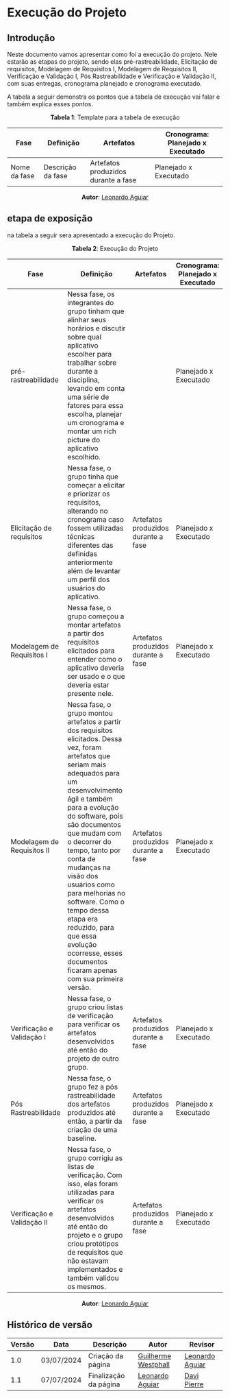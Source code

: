 # Execução do Projeto

## Introdução

Neste documento vamos apresentar como foi a execução do projeto. Nele estarão as etapas do projeto, sendo elas pré-rastreabilidade, Elicitação de requisitos, Modelagem de Requisitos I, Modelagem de Requisitos II, Verificação e Validação I, Pós Rastreabilidade e Verificação e Validação II, com suas entregas, cronograma planejado e cronograma executado. 

A tabela a seguir demonstra os pontos que a tabela de execução vai falar e também explica esses pontos.

<center>

**Tabela 1**: Template para a tabela de execução

| Fase           | Definição             | Artefatos                           | Cronograma: Planejado x Executado  |
| -------------- | --------------------- | ----------------------------------- | ---------------------------------- |
| Nome da fase   | Descrição da fase     | Artefatos produzidos durante a fase | Planejado x Executado              |

**Autor**: [Leonardo Aguiar](https://github.com/Leonardo0o0)

</center>

## etapa de exposição 

na tabela a seguir sera apresentado a execução do Projeto.

<center>

**Tabela 2**: Execução do Projeto

| Fase                       | Definição             | Artefatos                           | Cronograma: Planejado x Executado  |
| -------------------------- | --------------------- | ----------------------------------- | ---------------------------------- |
| pré-rastreabilidade        | Nessa fase, os integrantes do grupo tinham que alinhar seus horários e discutir sobre qual aplicativo escolher para trabalhar sobre durante a disciplina, levando em conta uma série de fatores para essa escolha, planejar um cronograma e montar um rich picture do aplicativo escolhido. |                       | Planejado x Executado              |
| Elicitação de requisitos   | Nessa fase, o grupo tinha que começar a elicitar e priorizar os requisitos, alterando no cronograma caso fossem utilizadas técnicas diferentes das definidas anteriormente além de levantar um perfil dos usuários do aplicativo. | Artefatos produzidos durante a fase | Planejado x Executado              |
| Modelagem de Requisitos I  | Nessa fase, o grupo começou a montar artefatos a partir dos requisitos elicitados para entender como o aplicativo deveria ser usado e o que deveria estar presente nele. | Artefatos produzidos durante a fase | Planejado x Executado              |
| Modelagem de Requisitos II | Nessa fase, o grupo montou artefatos a partir dos requisitos elicitados. Dessa vez, foram artefatos que seriam mais adequados para um desenvolvimento ágil e também para a evolução do software, pois são documentos que mudam com o decorrer do tempo, tanto por conta de mudanças na visão dos usuários como para melhorias no software. Como o tempo dessa etapa era reduzido, para que essa evolução ocorresse, esses documentos ficaram apenas com sua primeira versão.     | Artefatos produzidos durante a fase | Planejado x Executado              |
| Verificação e Validação I  | Nessa fase, o grupo criou listas de verificação para verificar os artefatos desenvolvidos até então do projeto de outro grupo.     | Artefatos produzidos durante a fase | Planejado x Executado              |
| Pós Rastreabilidade        | Nessa fase, o grupo fez a pós rastreabilidade dos artefatos produzidos até então, a partir da criação de uma baseline.     | Artefatos produzidos durante a fase | Planejado x Executado              |
| Verificação e Validação II | Nessa fase, o grupo corrigiu as listas de verificação. Com isso, elas foram utilizadas para verificar os artefatos desenvolvidos até então do projeto e o grupo criou protótipos de requisitos que não estavam implementados e também validou os mesmos.     | Artefatos produzidos durante a fase | Planejado x Executado              |


**Autor**: [Leonardo Aguiar](https://github.com/Leonardo0o0)

</center>

## Histórico de versão

| Versão | Data       | Descrição         | Autor                                           | Revisor |
| ------ | ---------- | ----------------- | ----------------------------------------------- | ------- |
| 1.0    | 03/07/2024 | Criação da página | [Guilherme Westphall](https://github.com/west7) | [Leonardo Aguiar](https://github.com/Leonardo0o0) |
| 1.1    | 07/07/2024 | Finalização da página | [Leonardo Aguiar](https://github.com/Leonardo0o0) | [Davi Pierre](https://github.com/DaviPierre) |